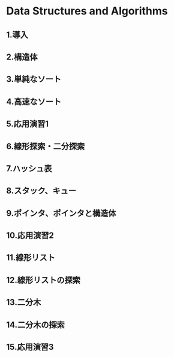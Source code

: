 # Data Structures and Algorithms
## 1.導入
## 2.構造体
## 3.単純なソート
## 4.高速なソート
## 5.応用演習1
## 6.線形探索・二分探索
## 7.ハッシュ表
## 8.スタック、キュー
## 9.ポインタ、ポインタと構造体
## 10.応用演習2
## 11.線形リスト
## 12.線形リストの探索
## 13.二分木
## 14.二分木の探索
## 15.応用演習3